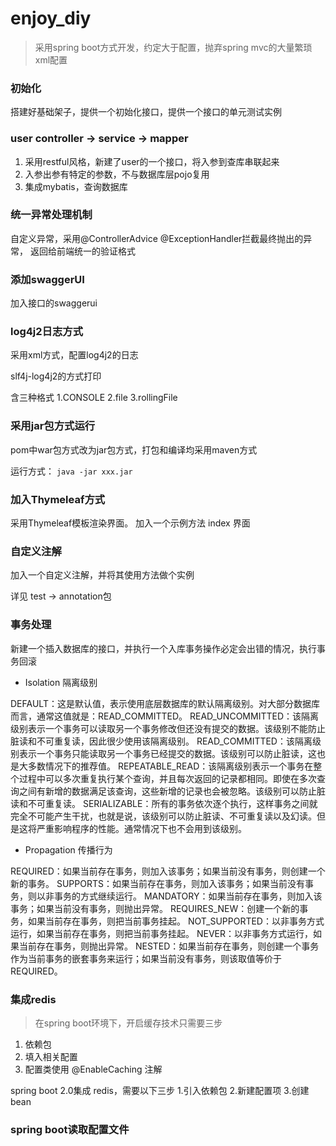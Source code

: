 # enjoy_diy

> 采用spring boot方式开发，约定大于配置，抛弃spring mvc的大量繁琐xml配置

### 初始化

搭建好基础架子，提供一个初始化接口，提供一个接口的单元测试实例

### user controller -> service -> mapper

1. 采用restful风格，新建了user的一个接口，将入参到查库串联起来
2. 入参出参有特定的参数，不与数据库层pojo复用
3. 集成mybatis，查询数据库

### 统一异常处理机制

自定义异常，采用@ControllerAdvice   @ExceptionHandler拦截最终抛出的异常，
返回给前端统一的验证格式

### 添加swaggerUI

加入接口的swaggerui

### log4j2日志方式

采用xml方式，配置log4j2的日志

slf4j-log4j2的方式打印

含三种格式
1.CONSOLE
2.file
3.rollingFile

### 采用jar包方式运行

pom中war包方式改为jar包方式，打包和编译均采用maven方式

运行方式： `java -jar xxx.jar`

### 加入Thymeleaf方式

采用Thymeleaf模板渲染界面。
加入一个示例方法 index 界面


### 自定义注解

加入一个自定义注解，并将其使用方法做个实例

详见 test -> annotation包

### 事务处理

 新建一个插入数据库的接口，并执行一个入库事务操作必定会出错的情况，执行事务回滚

* Isolation  隔离级别

 DEFAULT：这是默认值，表示使用底层数据库的默认隔离级别。对大部分数据库而言，通常这值就是：READ_COMMITTED。
 READ_UNCOMMITTED：该隔离级别表示一个事务可以读取另一个事务修改但还没有提交的数据。该级别不能防止脏读和不可重复读，因此很少使用该隔离级别。
 READ_COMMITTED：该隔离级别表示一个事务只能读取另一个事务已经提交的数据。该级别可以防止脏读，这也是大多数情况下的推荐值。
 REPEATABLE_READ：该隔离级别表示一个事务在整个过程中可以多次重复执行某个查询，并且每次返回的记录都相同。即使在多次查询之间有新增的数据满足该查询，这些新增的记录也会被忽略。该级别可以防止脏读和不可重复读。
 SERIALIZABLE：所有的事务依次逐个执行，这样事务之间就完全不可能产生干扰，也就是说，该级别可以防止脏读、不可重复读以及幻读。但是这将严重影响程序的性能。通常情况下也不会用到该级别。

* Propagation  传播行为

 REQUIRED：如果当前存在事务，则加入该事务；如果当前没有事务，则创建一个新的事务。
 SUPPORTS：如果当前存在事务，则加入该事务；如果当前没有事务，则以非事务的方式继续运行。
 MANDATORY：如果当前存在事务，则加入该事务；如果当前没有事务，则抛出异常。
 REQUIRES_NEW：创建一个新的事务，如果当前存在事务，则把当前事务挂起。
 NOT_SUPPORTED：以非事务方式运行，如果当前存在事务，则把当前事务挂起。
 NEVER：以非事务方式运行，如果当前存在事务，则抛出异常。
 NESTED：如果当前存在事务，则创建一个事务作为当前事务的嵌套事务来运行；如果当前没有事务，则该取值等价于REQUIRED。
 
 ### 集成redis
 
> 在spring boot环境下，开启缓存技术只需要三步
1. 依赖包
2. 填入相关配置
3. 配置类使用 @EnableCaching 注解

spring boot 2.0集成 redis，需要以下三步
1.引入依赖包
2.新建配置项
3.创建bean

### spring boot读取配置文件

